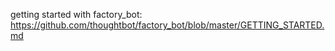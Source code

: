 getting started with factory_bot: https://github.com/thoughtbot/factory_bot/blob/master/GETTING_STARTED.md 